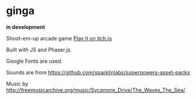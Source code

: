 # ginga

**in development**

Shoot-em-up arcade game [Play it on itch.io](https://kirill-a.itch.io/ginga)

Built with JS and Phaser.js.

Google Fonts are used.

Sounds are from https://github.com/sparklinlabs/superpowers-asset-packs

Music by http://freemusicarchive.org/music/Sycamore_Drive/The_Waves_The_Sea/
